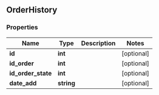 ## OrderHistory

### Properties
Name | Type | Description | Notes
------------ | ------------- | ------------- | -------------
**id** | **int** |  | [optional] 
**id_order** | **int** |  | [optional] 
**id_order_state** | **int** |  | [optional] 
**date_add** | **string** |  | [optional] 


